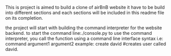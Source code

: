 This is project is aimed to build a clone of airBnB website
it have to be build into different sections and each sections
will be included in this readme file on its completion.

the project will start with building the command interpreter
for the website backend.
to start the command line:./console.py
to use the command interpreter, you call the function
using a command line interface syntax i.e: command argument1 argument2
example: create david #creates user called david.
